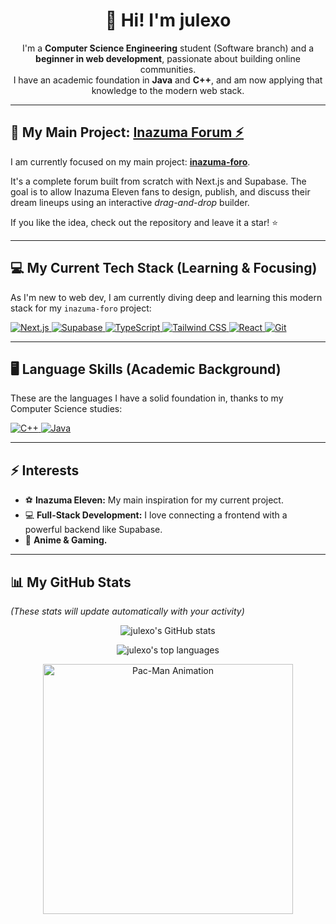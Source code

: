 <h1 align="center">
  👋 Hi! I'm julexo
</h1>

<p align="center">
  I'm a <strong>Computer Science Engineering</strong> student (Software branch) and a <strong>beginner in web development</strong>, passionate about building online communities.<br>
  I have an academic foundation in <strong>Java</strong> and <strong>C++</strong>, and am now applying that knowledge to the modern web stack.
</p>

---

## 🚀 My Main Project: [Inazuma Forum ⚡](https://github.com/julexo/inazuma-foro)

I am currently focused on my main project: **[inazuma-foro](https://github.com/julexo/inazuma-foro)**.

It's a complete forum built from scratch with Next.js and Supabase. The goal is to allow Inazuma Eleven fans to design, publish, and discuss their dream lineups using an interactive *drag-and-drop* builder.

If you like the idea, check out the repository and leave it a star! ⭐

---

## 💻 My Current Tech Stack (Learning & Focusing)

As I'm new to web dev, I am currently diving deep and learning this modern stack for my `inazuma-foro` project:

<p align="left">
  <a href="https://nextjs.org/">
    <img src="https://img.shields.io/badge/Next.js-000000?style=for-the-badge&logo=nextdotjs&logoColor=white" alt="Next.js">
  </a>
  <a href="https://supabase.com/">
    <img src="https://img.shields.io/badge/Supabase-3FCF8E?style=for-the-badge&logo=supabase&logoColor=white" alt="Supabase">
  </a>
  <a href="https://www.typescriptlang.org/">
    <img src="https://img.shields.io/badge/TypeScript-3178C6?style=for-the-badge&logo=typescript&logoColor=white" alt="TypeScript">
  </a>
  <a href="https://tailwindcss.com/">
    <img src="https://img.shields.io/badge/Tailwind_CSS-06B6D4?style=for-the-badge&logo=tailwindcss&logoColor=white" alt="Tailwind CSS">
  </a>
  <a href="https://react.dev/">
    <img src="https://img.shields.io/badge/React-20232A?style=for-the-badge&logo=react&logoColor=61DAFB" alt="React">
  </a>
  <a href="https://git-scm.com/">
    <img src="https://img.shields.io/badge/Git-F05032?style=for-the-badge&logo=git&logoColor=white" alt="Git">
  </a>
</p>

---

## 🖥️ Language Skills (Academic Background)

These are the languages I have a solid foundation in, thanks to my Computer Science studies:

<p align="left">
  <a href="https://isocpp.org/">
    <img src="https://img.shields.io/badge/C%2B%2B-00599C?style=for-the-badge&logo=cplusplus&logoColor=white" alt="C++">
  </a>
  <a href="https://www.java.com/">
    <img src="https://img.shields.io/badge/Java-ED8B00?style=for-the-badge&logo=openjdk&logoColor=white" alt="Java">
  </a>
</p>

---

## ⚡ Interests

* ⚽ **Inazuma Eleven:** My main inspiration for my current project.
* 💻 **Full-Stack Development:** I love connecting a frontend with a powerful backend like Supabase.
* 🎌 **Anime & Gaming.**

---

## 📊 My GitHub Stats

*(These stats will update automatically with your activity)*

<p align="center">
  <img src="https://github-readme-stats.vercel.app/api?username=julexo&show_icons=true&theme=dark&icon_color=0ea5e9&text_color=ffffff&bg_color=0d1117&border_color=30363d" alt="julexo's GitHub stats" />
</p>
<p align="center">
  <img src="https://github-readme-stats.vercel.app/api/top-langs/?username=julexo&layout=compact&theme=dark&bg_color=0d1117&border_color=30363d" alt="julexo's top languages" />
</p>
<p align="center">
  <img src="https://raw.githubusercontent.com/ABSphreak/ABSphreak/master/gifs/Pacman.gif" width="400" alt="Pac-Man Animation">
</p>
